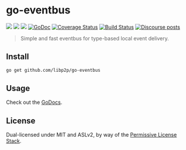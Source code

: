 # go-eventbus

[![](https://img.shields.io/badge/made%20by-Protocol%20Labs-blue.svg?style=flat-square)](https://protocol.ai)
[![](https://img.shields.io/badge/project-libp2p-yellow.svg?style=flat-square)](https://libp2p.io/)
[![](https://img.shields.io/badge/freenode-%23libp2p-yellow.svg?style=flat-square)](http://webchat.freenode.net/?channels=%23libp2p)
[![GoDoc](https://godoc.org/github.com/libp2p/go-eventbus?status.svg)](https://godoc.org/github.com/libp2p/go-eventbus)
[![Coverage Status](https://coveralls.io/repos/github/libp2p/go-eventbus/badge.svg?branch=master)](https://coveralls.io/github/libp2p/go-eventbus?branch=master)
[![Build Status](https://travis-ci.com/libp2p/go-eventbus.svg?branch=master)](https://travis-ci.com/libp2p/go-eventbus)
[![Discourse posts](https://img.shields.io/discourse/https/discuss.libp2p.io/posts.svg)](https://discuss.libp2p.io)

> Simple and fast eventbus for type-based local event delivery.

## Install

```sh
go get github.com/libp2p/go-eventbus
```

## Usage

Check out the [GoDocs](https://godoc.org/github.com/libp2p/go-eventbus).

## License

Dual-licensed under MIT and ASLv2, by way of the [Permissive License Stack](https://protocol.ai/blog/announcing-the-permissive-license-stack/).
